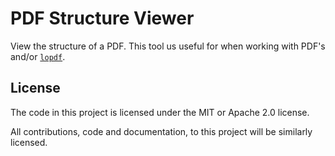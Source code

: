# PDF Structure Viewer

View the structure of a PDF. This tool us useful for when working with PDF's and/or
[`lopdf`](https://github.com/J-F-Liu/lopdf).


## License

The code in this project is licensed under the MIT or Apache 2.0 license.

All contributions, code and documentation, to this project will be similarly licensed.

